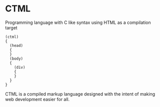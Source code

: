 # CTML
Programming language with C like syntax using HTML as a compilation target

```
(ctml)
{
  (head)
  {
  }
  (body)
  {
    (div)
    {
    }
  }
}
```

CTML is a compiled markup language designed with the intent of making web development easier for all.
